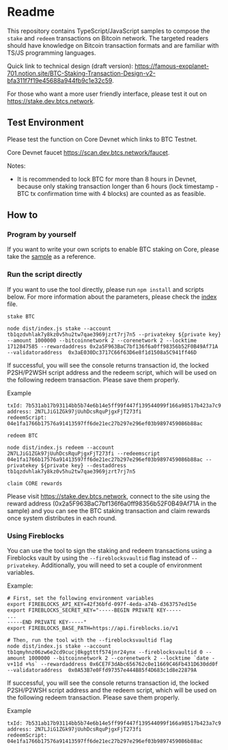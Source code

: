 # Readme

This repository contains TypeScript/JavaScript samples to compose the `stake` and `redeem` transactions on Bitcoin network. The targeted readers should have knowledge on Bitcoin transaction formats and are familiar with TS/JS programming languages. 

Quick link to technical design (draft version): https://famous-exoplanet-701.notion.site/BTC-Staking-Transaction-Design-v2-bfa311f7f19e45688a944fb9c1e32c59. 

For those who want a more user friendly interface, please test it out on https://stake.dev.btcs.network.

## Test Environment

Please test the function on Core Devnet which links to BTC Testnet. 

Core Devnet faucet https://scan.dev.btcs.network/faucet.

Notes:

- It is recommended to lock BTC for more than 8 hours in Devnet, because only staking transaction longer than 6 hours (lock timestamp - BTC tx confirmation time with 4 blocks) are counted as as feasible.


## How to

### Program by yourself

If you want to write your own scripts to enable BTC staking on Core, please take the [sample](sample.ts) as a reference.

### Run the script directly

If you want to use the tool directly, please run `npm install` and scripts below. For more information about the parameters, please check the [index](index.ts) file.

`stake BTC` 

``` shell
node dist/index.js stake --account tb1qzdvhlak7y8kz0v5hu2tw7qae3969jzrt7rj7n5 --privatekey ${private key} --amount 1000000 --bitcoinnetwork 2 --corenetwork 2 --locktime 1712847585 --rewardaddress 0x2a5F963BaC7bf136f6a0ff98356b52F0B49Af71A --validatoraddress  0x3aE030Dc3717C66f63D6e8f1d1508a5C941ff46D
```

If successful, you will see the console returns transaction id, the locked P2SH/P2WSH script address and the redeem script, which will be used on the following redeem transaction. Please save them properly. 

Example

``` shell
txId: 7b531ab17b93114bb5b74e6b14e5ff99f447f139544099f166a98517b423a7c9
address: 2N7LJiG1ZGk97jUuhDcsRquPjgxFjT273fi
redeemScript: 04e1fa1766b17576a91413597ff6de21ec27b297e296ef03b9897459086b88ac
```



`redeem BTC`
```shell
node dist/index.js redeem --account 2N7LJiG1ZGk97jUuhDcsRquPjgxFjT273fi --redeemscript 04e1fa1766b17576a91413597ff6de21ec27b297e296ef03b9897459086b88ac --privatekey ${private key} --destaddress tb1qzdvhlak7y8kz0v5hu2tw7qae3969jzrt7rj7n5
```

`claim CORE rewards`

Please visit https://stake.dev.btcs.network, connect to the site using the reward address (0x2a5F963BaC7bf136f6a0ff98356b52F0B49Af71A in the sample) and you can see the BTC staking transaction and claim rewards once system distributes in each round. 

### Using Fireblocks

You can use the tool to sign the staking and redeem transactions using a Fireblocks vault by using the `--fireblocksvaultid` flag instead of `--privatekey`.  Additionally, you will need to set a couple of environment variables.

Example:

```shell
# First, set the following environment variables
export FIREBLOCKS_API_KEY=42f36bfd-097f-4eda-a74b-d363757ed15e
export FIREBLOCKS_SECRET_KEY="-----BEGIN PRIVATE KEY-----
...
-----END PRIVATE KEY-----"
export FIREBLOCKS_BASE_PATH=https://api.fireblocks.io/v1

# Then, run the tool with the --fireblocksvaultid flag
node dist/index.js stake --account tb1qmyhnz06zw6e2cd9cucj0kggtttf574jnr24ynx --fireblocksvaultid 0 --amount 1000000 --bitcoinnetwork 2 --corenetwork 2 --locktime `date -v+11d +%s` --rewardaddress 0x6CE7F3dAbc656762c0e11669C46Fb431D630dd0f --validatoraddress  0x0A53B7e0Ffd97357e444B85f4D683c1d8e22879A
```

If successful, you will see the console returns transaction id, the locked P2SH/P2WSH script address and the redeem script, which will be used on the following redeem transaction. Please save them properly.

Example

``` shell
txId: 7b531ab17b93114bb5b74e6b14e5ff99f447f139544099f166a98517b423a7c9
address: 2N7LJiG1ZGk97jUuhDcsRquPjgxFjT273fi
redeemScript: 04e1fa1766b17576a91413597ff6de21ec27b297e296ef03b9897459086b88ac
```

